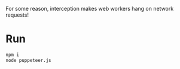 For some reason, interception makes web workers hang on network requests!

# Run

```bash
npm i
node puppeteer.js
```
